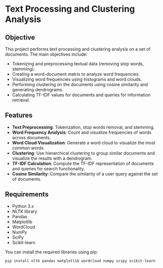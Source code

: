 # Text Processing and Clustering Analysis

## Objective
This project performs text processing and clustering analysis on a set of documents. The main objectives include:
- Tokenizing and preprocessing textual data (removing stop words, stemming).
- Creating a word-document matrix to analyze word frequencies.
- Visualizing word frequencies using histograms and word clouds.
- Performing clustering on the documents using cosine similarity and generating dendrograms.
- Calculating TF-IDF values for documents and queries for information retrieval.

## Features
- **Text Preprocessing**: Tokenization, stop words removal, and stemming.
- **Word Frequency Analysis**: Count and visualize frequencies of words across documents.
- **Word Cloud Visualization**: Generate a word cloud to visualize the most common words.
- **Clustering**: Use hierarchical clustering to group similar documents and visualize the results with a dendrogram.
- **TF-IDF Calculation**: Compute the TF-IDF representation of documents and queries for search functionality.
- **Cosine Similarity**: Compare the similarity of a user query against the set of documents.

## Requirements
- Python 3.x
- NLTK library
- Pandas
- Matplotlib
- WordCloud
- NumPy
- SciPy
- Scikit-learn

You can install the required libraries using pip:
```bash
pip install nltk pandas matplotlib wordcloud numpy scipy scikit-learn
